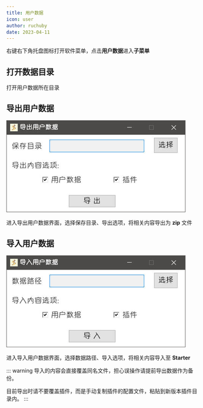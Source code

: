 ```yaml
---
title: 用户数据
icon: user
author: ruchuby
date: 2023-04-11
---
```


右键右下角托盘图标打开软件菜单，点击**用户数据**进入**子菜单**

## 打开数据目录

打开用户数据所在目录

## 导出用户数据

![导出用户数据](./export.jpg)

进入导出用户数据界面，选择保存目录、导出选项，将相关内容导出为 **zip** 文件

## 导入用户数据

![导入用户数据](./import.jpg)

进入导入用户数据界面，选择数据路径、导入选项，将相关内容导入至 **Starter**

::: warning
导入的内容会直接覆盖同名文件，担心误操作请提前导出数据作为备份。

目前导出时请不要覆盖插件，而是手动复制插件的配置文件，粘贴到新版本插件目录内。
:::